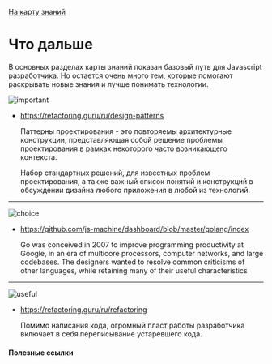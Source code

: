   <a href="https://github.com/js-machine/dashboard/blob/master/knowledge-map/MAP.md#basic">На карту знаний</a>
 
 # Что дальше

В основных разделах карты знаний показан базовый путь для Javascript разработчика.
Но остается очень много тем, которые помогают раскрывать новые знания и лучше понимать технологии.

![important]

* https://refactoring.guru/ru/design-patterns

  Паттерны проектирования - это повторяемы архитектурные конструкции, представляющая собой решение проблемы проектирования в рамках некоторого часто возникающего контекста. 
  
  Набор стандартных решений, для известных проблем проектирования, а также важный список понятий и конструкций в обсуждении дизайна любого приложения в любой из технологий.

---
![choice]
* https://github.com/js-machine/dashboard/blob/master/golang/index

  Go was conceived in 2007 to improve programming productivity at Google, in an era of multicore processors, computer networks, and large codebases. The designers wanted to resolve common criticisms of other languages, while retaining many of their useful characteristics
---
![useful]

* https://refactoring.guru/ru/refactoring
  
  Помимо написания кода, огромный пласт работы разработчика включает в себя переписывание устаревшего кода.


#### Полезные ссылки


[important]: https://github.com/js-machine/dashboard/blob/master/knowledge-map/images/important.png
[choice]: https://github.com/js-machine/dashboard/blob/master/knowledge-map/images/choice.png
[useful]: https://github.com/js-machine/dashboard/blob/master/knowledge-map/images/useful.png
